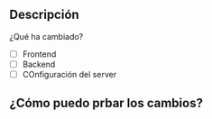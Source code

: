 ## Descripción 
¿Qué ha cambiado?

- [ ] Frontend
- [ ] Backend
- [ ] COnfiguración del server

## ¿Cómo puedo prbar los cambios?

